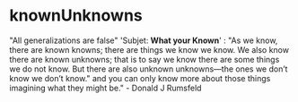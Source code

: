 # knownUnknowns
"All generalizations  are false"
'Subjet: **What your Known**' : "As we know, there are known knowns; there are things we know we know. We also know there are known unknowns; that is to say we know there are some things we do not know. But there are also unknown unknowns—the ones we don’t know we don’t know." and you can only know more about those things imagining what they might be." - Donald J Rumsfeld 
